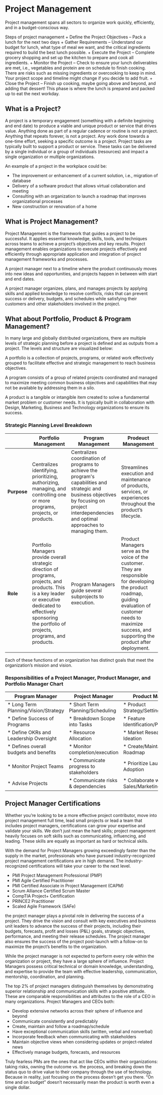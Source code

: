 # Project Management
Project management spans all sectors to organize work quickly, efficiently, and in a budget-conscious way.

Steps of project management
    + Define the Project Objectives – Pack a lunch for the next two days
    + Gather Requirements – Understand our budget for lunch, what type of meal we want, and the critical ingredients required to build the best lunch possible.
    + Execute the Project – Complete grocery shopping and set up the kitchen to prepare and cook all ingredients.
    + Monitor the Project – Check to ensure your lunch deliverables are met, i.e., vegetables and protein are on schedule to finish cooking. There are risks such as missing ingredients or overcooking to keep in mind. Your project scope and timeline might change if you decide to add fruit.
    + Close the Project – Finish up cooking, maybe going above and beyond, and adding that dessert! This phase is where the lunch is prepared and packed up to eat the next workday.

## What is a Project?

A project is a temporary engagement (something with a definite beginning and end date) to produce a viable and unique product or service that drives value. Anything done as part of a regular cadence or routine is not a project. Anything that repeats forever, is not a project. Any work done towards a one-time effort, seeking a specific outcome is a project. Project tasks are typically built to support a product or service. These tasks can be delivered by a single individual or a group of individuals (resources) and impact a single organization or multiple organizations.

An example of a project in the workplace could be:

   + The improvement or enhancement of a current solution, i.e., migration of database
   + Delivery of a software product that allows virtual collaboration and meeting
   + Consulting with an organization to launch a roadmap that improves organizational processes
   + New construction or renovation of a home

## What is Project Management?

Project Management is the framework that guides a project to be successful. It applies essential knowledge, skills, tools, and techniques across teams to achieve a project’s objectives and key results. Project management enables organizations to execute projects effectively and efficiently through appropriate application and integration of project management frameworks and processes.

A project manager next to a timeline where the product continuously moves into new ideas and opportunities, and projects happen in between with start and end dates.

A project manager organizes, plans, and manages projects by applying skills and applied knowledge to resolve conflicts, risks that can prevent success or delivery, budgets, and schedules while satisfying their customers and other stakeholders involved in the project.

## What about Portfolio, Product & Program Management?

In many large and globally distributed organizations, there are multiple levels of strategic planning before a project is defined and as outputs from a project. The levels and structure are visualized below:

A portfolio is a collection of projects, programs, or related work effectively grouped to facilitate effective and strategic management to reach business objectives.

A program consists of a group of related projects coordinated and managed to maximize meeting common business objectives and capabilities that may not be available by addressing them in a silo.

A product is a tangible or intangible item created to solve a fundamental market problem or customer needs. It is typically built in collaboration with Design, Marketing, Business and Technology organizations to ensure its success.

### Strategic Planning Level Breakdown

|   | Portfolio Management | Program Management | Prodeuct Management |
| --- | --- | --- | --- |
| **Purpose** | Centralizes identifying, prioritizing, authorizing, managing, and controlling one or more programs, projects, or products. | Centralizes coordination of programs to achieve the program's capabilities and strategic and business objectives by focusing on project interdependencies and optimal approaches to managing them. |	Streamlines execution and maintenance of products, services, or experiences throughout the product’s lifecycle. |
| **Role** | Portfolio Managers provide overall strategic direction of programs, projects, and products. This is a key leader or executive dedicated to effectively sponsoring the portfolio of projects, programs, and products. |	Program Managers guide several subprojects to execution. |	Product Managers serve as the voice of the customer. They are responsible for developing the product roadmap, guiding evaluation of customer needs to maximize success, and supporting the product after deployment. |

Each of these functions of an organization has distinct goals that meet the organization’s mission and vision.

### Responsibilities of a Project Manager, Product Manager, and Portfolio Manager Chart

| Program Manager |	Project Manager |	Product Manager |
| --- | --- | --- |
| * Long Term Planning/Vision/Strategy 	| * Short Term Planning/Scheduling 	| * Product Strategy/Setting Vision |
| * Define Success of Programs 	| * Breakdown Scope into Tasks 	| * Feature Identification/Prioritization |
| * Define OKRs and Leadership Oversight 	| * Resource Allocation 	| * Market Research and Ideation |
| * Defines overall budgets and benefits 	| * Monitor completion/execution |	* Create/Maintain Roadmap |
| * Monitor Project Teams 	| * Communicate progress to stakeholders |	* Prioritize Launches and Adoption |
| * Advise Projects 	| * Communicate risks & dependencies |	* Collaborate with Sales/Marketing teams |

## Project Manager Certifications

Whether you’re looking to be a more effective project contributor, move into project management full time, lead small projects or lead a team that includes project managers, certifications can grow your expertise and validate your skills. We don’t just mean the hard skills; project management heavily focuses on soft skills such as communicating, influencing, and leading. These skills are equally as important as hard or technical skills.

With the demand for Project Managers growing exceedingly faster than the supply in the market, professionals who have pursued industry-recognized project management certifications are in high demand. The industry-recognized certifications will take your career to the next level.

   + PMI Project Management Professional (PMP)
   + PMI Agile Certified Practitioner
   + PMI Certified Associate in Project Management (CAPM)
   + Scrum Alliance Certified Scrum Master
   + CompTIA Project+ Certification
   + PRINCE2 Practitioner
   + Scaled Agile Framework (SAFe)

the project manager plays a pivotal role in delivering the success of a project. They drive the vision and consult with key executives and business unit leaders to advance the success of their projects, including their budgets, forecasts, profit and losses (P&L) goals, strategic objectives, performance, and meeting their release schedules. The project manager also ensures the success of the project post-launch with a follow-on to maximize the project’s benefits to the organization.

While the project manager is not expected to perform every role within the organization or project, they have a large sphere of influence. Project Managers possess critical technical or domain knowledge, understanding, and expertise to provide the team with effective leadership, communication, mentorship, coordination, and planning.

The top 2% of project managers distinguish themselves by demonstrating superior relationship and communication skills with a positive attitude. These are comparable responsibilities and attributes to the role of a CEO in many organizations. Project Managers and CEOs both:

   + Develop extensive networks across their sphere of influence and beyond
   + Communicate consistently and predictably
   + Create, maintain and follow a roadmap/schedule
   + Have exceptional communication skills (written, verbal and nonverbal)
   + Incorporate feedback when communicating with stakeholders
   + Maintain objective views when considering updates or project-related news
   + Effectively manage budgets, forecasts, and resources

Truly fearless PMs are the ones that act like CEOs within their organizations: taking risks, owning the outcome vs. the process, and breaking down the status quo to drive value to their company through the use of technology. Because in reality, just focusing on the process doesn’t get you there. “On time and on budget” doesn’t necessarily mean the product is worth even a single dollar.
